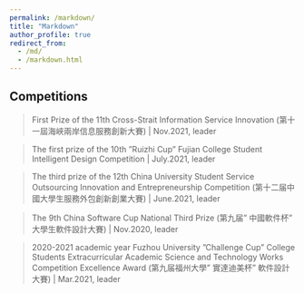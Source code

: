 ```yaml
---
permalink: /markdown/
title: "Markdown"
author_profile: true
redirect_from: 
  - /md/
  - /markdown.html
---
```


## Competitions
> First Prize of the 11th Cross-Strait Information Service Innovation (第十一屆海峽兩岸信息服務創新大賽) | Nov.2021, leader 

> The first prize of the 10th ”Ruizhi Cup” Fujian College Student Intelligent Design Competition | July.2021, leader 

> The third prize of the 12th China University Student Service Outsourcing Innovation and Entrepreneurship Competition (第十二届中國大學生服務外包創新創業大賽) | June.2021, leader

>The 9th China Software Cup National Third Prize (第九届” 中國軟件杯” 大學生軟件設計大賽) | Nov.2020, leader

>2020-2021 academic year Fuzhou University ”Challenge Cup” College Students Extracurricular Academic Science and Technology Works Competition Excellence Award (第九届福州大學” 實達迪美杯” 軟件設計大賽) | Mar.2021, leader